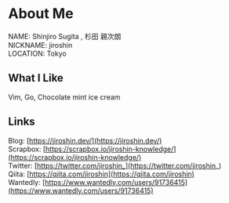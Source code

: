 # About Me
NAME: Shinjiro Sugita , 杉田 親次朗  
NICKNAME: jiroshin  
LOCATION: Tokyo

## What I Like
Vim, Go, Chocolate mint ice cream

## Links
Blog: [https://jiroshin.dev/](https://jiroshin.dev/)  
Scrapbox: [https://scrapbox.io/jiroshin-knowledge/](https://scrapbox.io/jiroshin-knowledge/)  
Twitter: [https://twitter.com/jiroshin_](https://twitter.com/jiroshin_)  
Qiita: [https://qiita.com/jiroshin](https://qiita.com/jiroshin)  
Wantedly: [https://www.wantedly.com/users/91736415](https://www.wantedly.com/users/91736415)  
